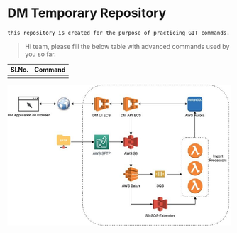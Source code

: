 # DM Temporary Repository
```sh
this repository is created for the purpose of practicing GIT commands.
```

> Hi team,
> please fill the below table with advanced commands used by you so far.

|Sl.No.| Command|
|------|--------|
|      |        |

![](dm-import-process-v2.jpg)
